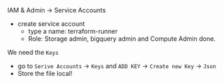 
IAM & Admin -> Service Accounts

- create service account
  - type a name: terraform-runner
  - Role: Storage admin, bigquery admin and Compute Admin
done.



We need the `Keys`

- go to `Serive Accounts` -> `Keys` and `ADD KEY` -> `Create new Key` -> `Json`
- Store the file local!



